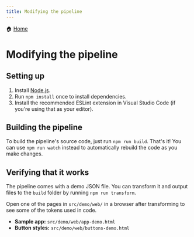 ```yaml
---
title: Modifying the pipeline
---
```


🏠 [Home](./)

# Modifying the pipeline

## Setting up

1. Install [Node.js](https://nodejs.org/).
2. Run `npm install` once to install dependencies.
3. Install the recommended ESLint extension in Visual Studio Code (if you're using that as your editor).

## Building the pipeline

To build the pipeline's source code, just run `npm run build`. That's it! You can use `npm run watch` instead to automatically rebuild the code as you make changes.

## Verifying that it works

The pipeline comes with a demo JSON file. You can transform it and output files to the `build` folder by running `npm run transform`.

Open one of the pages in `src/demo/web/` in a browser after transforming to see some of the tokens used in code.

* **Sample app:** `src/demo/web/app-demo.html`
* **Button styles:** `src/demo/web/buttons-demo.html`

